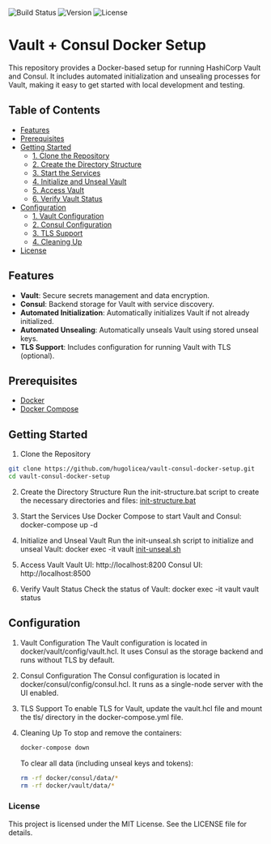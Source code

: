 ![Build Status](https://img.shields.io/badge/build-passing-brightgreen)
![Version](https://img.shields.io/github/v/release/hugolicea/vault-consul-docker-setup)
![License](https://img.shields.io/badge/license-MIT-blue)

# Vault + Consul Docker Setup

This repository provides a Docker-based setup for running HashiCorp Vault and Consul. It includes automated initialization and unsealing processes for Vault, making it easy to get started with local development and testing.

## Table of Contents
- [Features](#features)
- [Prerequisites](#prerequisites)
- [Getting Started](#getting-started)
  - [1. Clone the Repository](#1-clone-the-repository)
  - [2. Create the Directory Structure](#2-create-the-directory-structure)
  - [3. Start the Services](#3-start-the-services)
  - [4. Initialize and Unseal Vault](#4-initialize-and-unseal-vault)
  - [5. Access Vault](#5-access-vault)
  - [6. Verify Vault Status](#6-verify-vault-status)
- [Configuration](#configuration)
  - [1. Vault Configuration](#1-vault-configuration)
  - [2. Consul Configuration](#2-consul-configuration)
  - [3. TLS Support](#3-tls-support)
  - [4. Cleaning Up](#4-cleaning-up)
- [License](#license)

## Features

- **Vault**: Secure secrets management and data encryption.
- **Consul**: Backend storage for Vault with service discovery.
- **Automated Initialization**: Automatically initializes Vault if not already initialized.
- **Automated Unsealing**: Automatically unseals Vault using stored unseal keys.
- **TLS Support**: Includes configuration for running Vault with TLS (optional).

## Prerequisites

- [Docker](https://www.docker.com/)
- [Docker Compose](https://docs.docker.com/compose/)

## Getting Started

1. Clone the Repository

```sh
git clone https://github.com/hugolicea/vault-consul-docker-setup.git
cd vault-consul-docker-setup
```

2. Create the Directory Structure
   Run the init-structure.bat script to create the necessary directories and files:
   [init-structure.bat](http://_vscodecontentref_/9)

3. Start the Services
   Use Docker Compose to start Vault and Consul:
   docker-compose up -d

4. Initialize and Unseal Vault
   Run the init-unseal.sh script to initialize and unseal Vault:
   docker exec -it vault [init-unseal.sh](http://_vscodecontentref_/10)

5. Access Vault
   Vault UI: http://localhost:8200
   Consul UI: http://localhost:8500

6. Verify Vault Status
   Check the status of Vault:
   docker exec -it vault vault status

## Configuration

1. Vault Configuration
   The Vault configuration is located in docker/vault/config/vault.hcl. It uses Consul as the storage backend and runs without TLS by default.

2. Consul Configuration
   The Consul configuration is located in docker/consul/config/consul.hcl. It runs as a single-node server with the UI enabled.

3. TLS Support
   To enable TLS for Vault, update the vault.hcl file and mount the tls/ directory in the docker-compose.yml file.

4. Cleaning Up
   To stop and remove the containers:

   ```sh
   docker-compose down
   ```

   To clear all data (including unseal keys and tokens):

   ```sh
   rm -rf docker/consul/data/*
   rm -rf docker/vault/data/*
   ```

### License
This project is licensed under the MIT License. See the LICENSE file for details.
